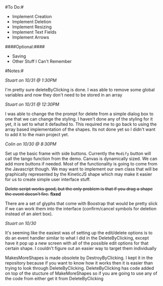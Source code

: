 #To Do:#

* Implement Creation
* Implement Deletion
* Implement Resizing
* Implement Text Fields
* Implement Arrows

####Optional:####

* Saving
* Other Stuff I Can't Remember

#Notes:#

_Stuart on 10/31 @ 1:30PM_

I'm pretty sure deleteByClicking is done. I was able to remove some global variables and now they don't need to be stored in an array

_Stuart on 10/31 @ 12:30PM_

I was able to change the the prompt for delete from a simple dialog box to one that we can change the styling. I haven't done any of the styling for it yet, it is set to what it defaulted to. This required me to go back to using the array based implementation of the shapes. Its not done yet so I didn't want to add it to the main project yet.


_Colin on 10/30 @ 8:30PM_

Set up the basic frame with side buttons. Currently the `Modify` button will call the tango function from the demo. Canvas is dynamically sized. We can add more buttons if needed. Most of the functionality is going to come from the Javascript though. We may want to implement our own class that will be graphically represented by the KineticJS shape which may make it easier for us to create simple user interface stuff.

<del>Delete script works good, but the only problem is that if you drag a shape the event doesn't fire.</del> <b>fixed</b>

There are a set of glyphs that come with Boostrap that would be pretty slick if we can work them into the interface (confirm/cancel symbols for deletion instead of an alert box).

_Stuart on 10/30_

It's seeming like the easiest was of setting up the edit/delete options is to do an event handler similar to what I did in the DeleteByClicking, except have it pop up a new screen with all of the possible edit options for that certain shape. I couldn't figure out an easier way to target them individually


MakesMoreShapes is made obsolete by DestroyByClicking. I kept it in the repository because if you want to know how it works then it is easier than trying to look through DeleteByClicking. DeleteByClicking has code added on top of the stucture of MakeMoreShapes so if you are going to use any of the code from either get it from DeleteByClicking

